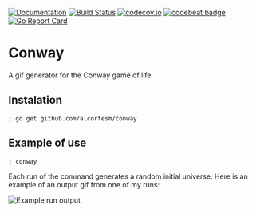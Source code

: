 [![Documentation](https://godoc.org/github.com/alcortesm/conway?status.svg)](http://godoc.org/github.com/alcortesm/conway)
[![Build Status](https://travis-ci.org/alcortesm/conway.svg)](https://travis-ci.org/alcortesm/conway)
[![codecov.io](https://codecov.io/github/alcortesm/conway/coverage.svg)](https://codecov.io/github/alcortesm/conway)
[![codebeat badge](https://codebeat.co/badges/7562966b-8d13-4a86-85af-0595917fc6ea)](https://codebeat.co/projects/github-com-alcortesm-conway-master)
[![Go Report Card](https://goreportcard.com/badge/github.com/alcortesm/conway)](https://goreportcard.com/report/github.com/alcortesm/conway)

# Conway

A gif generator for the Conway game of life.

## Instalation

```
; go get github.com/alcortesm/conway
```

## Example of use

```
; conway
```

Each run of the command generates a random initial universe.
Here is an example of an output gif from one of my runs:

![Example run output](https://user-images.githubusercontent.com/9169414/36646548-4ac65af8-1a79-11e8-811d-da84549f7af3.gif)




